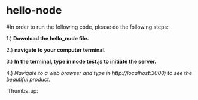 # hello-node

#In order to run the following code, please do the following steps:

1.) **Download the hello_node file.** 

2.) **navigate to your computer terminal.**

3.) **In the terminal, type in node test.js to initiate the server.**

4.) _Navigate to a web browser and type in http://localhost:3000/ to see the beautiful product._

:Thumbs_up:
